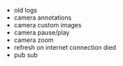 - old logs
- camera annotations
- camera custom images
- camera pause/play
- camera zoom
- refresh on internet connection died
- pub sub
